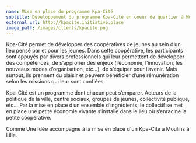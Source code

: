 ```yaml
---
name: Mise en place du programme Kpa-Cité
subtitle: Développement du programme Kpa-Cité en coeur de quartier à Moulins
external_url: http://kpacite.initiative.place
image_path: /images/clients/kpacite.png
---
```


Kpa-Cité permet de développer des coopératives de jeunes au sein d’un lieu pensé par et pour les jeunes. Dans cette coopérative, les participants sont appuyés par divers professionnels qui leur permettent de développer des compétences, de s’approrier des enjeux (l’économie, l’innovation, les nouveaux modes d’organisation, etc…), de s’équiper pour l’avenir. Mais surtout, ils prennent du plaisir et peuvent bénéficier d’une rémunération selon les missions qui leur sont confiées. 

Kpa-Cité est un programme dont chacun peut s’emparer. Acteurs de la politique de la ville, centre sociaux, groupes de jeunes, collectivité publique, etc… Par la mise en place d’un ensemble d’ingrédients, le collectif se met en place une petite économie vivante s’installe dans le lieu où s’enracine la petite coopérative.

Comme Une Idée accompagne à la mise en place d'un Kpa-Cité à Moulins à Lille.
